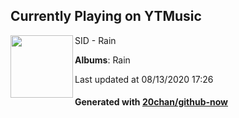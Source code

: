 ## Currently Playing on YTMusic

[<img align="left" width="100" src="https://lh3.googleusercontent.com/3vfqXqoAZujk6LgSiDvXnojbLhE5o1hJFaeiqeHQii9eZEpoZ6Kz5Fk57voGRqQFjOvTNGWcjYSOt7c">](https://music.youtube.com/channel/UC62CjlrklkrLDtbs5nfVsbw)

SID - Rain

**Albums**: Rain

Last updated at 08/13/2020 17:26

#### Generated with [20chan/github-now](https://github.com/20chan/github-now)


<!--
**20chan/20chan** is a ✨ _special_ ✨ repository because its `README.md` (this file) appears on your GitHub profile.

Here are some ideas to get you started:

- 🔭 I’m currently working on ...
- 🌱 I’m currently learning ...
- 👯 I’m looking to collaborate on ...
- 🤔 I’m looking for help with ...
- 💬 Ask me about ...
- 📫 How to reach me: ...
- 😄 Pronouns: ...
- ⚡ Fun fact: ...
-->
